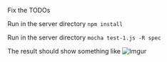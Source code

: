 Fix the TODOs


Run in the server directory ```npm install```

Run in the server directory ```mocha test-1.js -R spec```

The result should show something like
![Imgur](http://i.imgur.com/wwjsugN.png)
